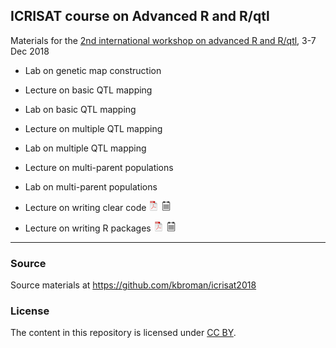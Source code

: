 ## ICRISAT course on Advanced R and R/qtl

Materials for the [2nd international workshop on advanced R and
R/qtl](https://www.icrisat.org/event/2nd-international-workshop-on-advanced-r-r-qtl/),
3-7 Dec 2018

- Lab on genetic map construction

- Lecture on basic QTL mapping

- Lab on basic QTL mapping

- Lecture on multiple QTL mapping

- Lab on multiple QTL mapping

- Lecture on multi-parent populations

- Lab on multi-parent populations

- Lecture on writing clear code
[![pdf](icons16/pdf-icon.png)](https://kbroman.org/icrisat2018/clearcode.pdf)
[![pdf w/notes](icons16/notes-icon.png)](https://kbroman.org/icrisat2018/clearcode_withnotes.pdf)

- Lecture on writing R packages
[![pdf](icons16/pdf-icon.png)](https://kbroman.org/icrisat2018/rpack.pdf)
[![pdf w/notes](icons16/notes-icon.png)](https://kbroman.org/icrisat2018/rpack_withnotes.pdf)


---

### Source

Source materials at <https://github.com/kbroman/icrisat2018>


### License

The content in this repository is licensed under [CC BY](https://creativecommons.org/licenses/by/3.0/).

